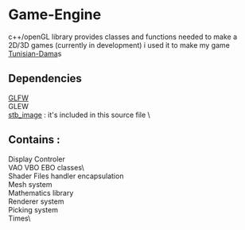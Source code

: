 # Game-Engine
c++/openGL library provides classes and functions needed to make a 2D/3D games (currently in development) 
i used it to make my game [Tunisian-Dama](https://github.com/ihebrachdi/Tunisian-Dama)s

## Dependencies 

[GLFW](https://www.glfw.org/download.html)\
GLEW\
[stb_image](https://github.com/nothings/stb) : it's included in this source file \

## Contains : 

Display Controler\
VAO VBO EBO classes\  
Shader Files handler encapsulation\
Mesh system\
Mathematics library\
Renderer system\
Picking system\
Times\







